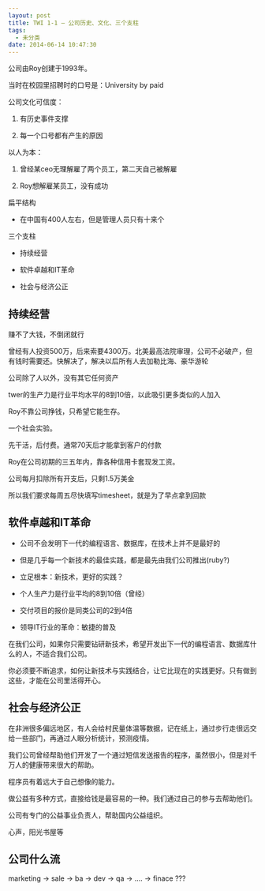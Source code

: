 ```yaml
---
layout: post
title: TWI 1-1 – 公司历史、文化、三个支柱
tags:
  - 未分类
date: 2014-06-14 10:47:30
---
```


公司由Roy创建于1993年。

当时在校园里招聘时的口号是：University by paid

公司文化可信度：

1. 有历史事件支撑

2. 每一个口号都有产生的原因

以人为本：

1. 曾经某ceo无理解雇了两个员工，第二天自己被解雇

2. Roy想解雇某员工，没有成功

扁平结构

- 在中国有400人左右，但是管理人员只有十来个

三个支柱

- 持续经营

- 软件卓越和IT革命

- 社会与经济公正

## 持续经营

赚不了大钱，不倒闭就行

曾经有人投资500万，后来索要4300万。北美最高法院审理，公司不必破产，但有钱时需要还。快解决了，解决以后所有人去加勒比海、豪华游轮

公司除了人以外，没有其它任何资产

twer的生产力是行业平均水平的8到10倍，以此吸引更多类似的人加入

Roy不靠公司挣钱，只希望它能生存。

一个社会实验。

先干活，后付费。通常70天后才能拿到客户的付款

Roy在公司初期的三五年内，靠各种信用卡套现发工资。

公司每月扣除所有开支后，只剩1.5万美金

所以我们要求每周五尽快填写timesheet，就是为了早点拿到回款

## 软件卓越和IT革命

- 公司不会发明下一代的编程语言、数据库，在技术上并不是最好的

- 但是几乎每一个新技术的最佳实践，都是最先由我们公司推出(ruby?)

- 立足根本：新技术，更好的实践？

- 个人生产力是行业平均的8到10倍（曾经）

- 交付项目的报价是同类公司的2到4倍

- 领导IT行业的革命：敏捷的普及

在我们公司，如果你只需要钻研新技术，希望开发出下一代的编程语言、数据库什么的人，不适合我们公司。

你必须要不断追求，如何让新技术与实践结合，让它比现在的实践更好。只有做到这些，才能在公司里活得开心。

## 社会与经济公正

在非洲很多偏远地区，有人会给村民量体温等数据，记在纸上，通过步行走很远交给一些部门，再通过人眼分析统计，预测疫情。

我们公司曾经帮助他们开发了一个通过短信发送报告的程序，虽然很小，但是对千万人的健康带来很大的帮助。

程序员有着远大于自己想像的能力。

做公益有多种方式，直接给钱是最容易的一种。我们通过自己的参与去帮助他们。

公司有专门的公益事业负责人，帮助国内公益组织。

心声，阳光书屋等

## 公司什么流

marketing -> sale -> ba -> dev -> qa -> .... -> finace ???